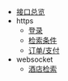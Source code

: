 - [接口总览](introduce.md)
- https
  - [登录](http/login.md)
  - [检索条件](http/search.md)
  - [订单/支付](http/order.md)
- websocket
  - [酒店检索](websocket/search.md)
  